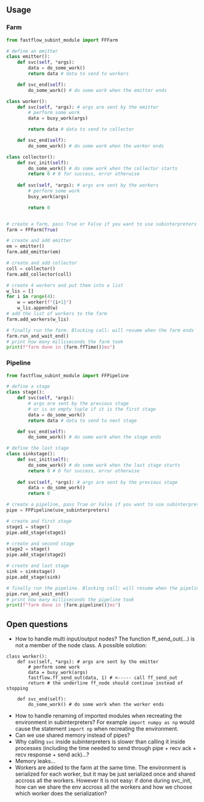 ## Usage

### Farm

```py
from fastflow_subint_module import FFFarm

# define an emitter
class emitter():
    def svc(self, *args):
        data = do_some_work()
        return data # data to send to workers

    def svc_end(self):
        do_some_work() # do some work when the emitter ends

class worker():
    def svc(self, *args): # args are sent by the emitter
        # perform some work
        data = busy_work(args)

        return data # data to send to collector

    def svc_end(self):
        do_some_work() # do some work when the worker ends

class collector():
    def svc_init(self):
        do_some_work() # do some work when the collector starts
        return 0 # 0 for success, error otherwise
    
    def svc(self, *args): # args are sent by the workers
        # perform some work
        busy_work(args)

        return 0


# create a farm, pass True or False if you want to use subinterpreters or not
farm = FFFarm(True)

# create and add emitter
em = emitter()
farm.add_emitter(em)

# create and add collector
coll = collector()
farm.add_collector(coll)

# create 4 workers and put them into a list
w_lis = []
for i in range(4):
    w = worker(f"{i+1}")
    w_lis.append(w)
# add the list of workers to the farm
farm.add_workers(w_lis)

# finally run the farm. Blocking call: will resume when the farm ends
farm.run_and_wait_end()
# print how many milliseconds the farm took
print(f"farm done in {farm.ffTime()}ms")
```

### Pipeline

```py
from fastflow_subint_module import FFPipeline

# define a stage
class stage():
    def svc(self, *args):
        # args are sent by the previous stage 
        # or is an empty tuple if it is the first stage
        data = do_some_work()
        return data # data to send to next stage

    def svc_end(self):
        do_some_work() # do some work when the stage ends

# define the last stage
class sinkstage():
    def svc_init(self):
        do_some_work() # do some work when the last stage starts
        return 0 # 0 for success, error otherwise
    
    def svc(self, *args): # args are sent by the previous stage
        data = do_some_work()
        return 0

# create a pipeline, pass True or False if you want to use subinterpreters or not
pipe = FFPipeline(use_subinterpreters)

# create and first stage
stage1 = stage()
pipe.add_stage(stage1)

# create and second stage
stage2 = stage()
pipe.add_stage(stage2)

# create and last stage
sink = sinkstage()
pipe.add_stage(sink)

# finally run the pipeline. Blocking call: will resume when the pipeline ends
pipe.run_and_wait_end()
# print how many milliseconds the pipeline took
print(f"farm done in {farm.pipeline()}ms")
```

## Open questions
- How to handle multi input/output nodes? The function ff_send_out(...) is not a member of the node class. A possible solution:
```
class worker():
    def svc(self, *args): # args are sent by the emitter
        # perform some work
        data = busy_work(args)
        fastflow.ff_send_out(data, 1) # <----- call ff_send_out
        return # the underline ff_node should continue instead of stopping

    def svc_end(self):
        do_some_work() # do some work when the worker ends
```
- How to handle renaming of imported modules when recreating the environment in subinterpreters? For example `import numpy as np` would cause the statement `import np` when recreating the environment.
- Can we use shared memory instead of pipes?
- Why calling `svc` inside subinterpreters is slower than calling it inside processes (including the time needed to send through pipe + recv ack + recv response + send ack)...?
- Memory leaks...
- Workers are added to the farm at the same time. The environment is serialized for each worker, but it may be just serialized once and shared accross all the workers. However it is not easy: if done during svc_init, how can we share the env accross all the workers and how we choose which worker does the serialization?
